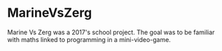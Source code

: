 # MarineVsZerg
Marine Vs Zerg was a 2017's school project. The goal was to be familiar with maths linked to programming in a mini-video-game.
